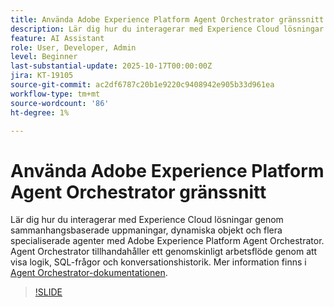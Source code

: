 ```yaml
---
title: Använda Adobe Experience Platform Agent Orchestrator gränssnitt
description: Lär dig hur du interagerar med Experience Cloud lösningar genom sammanhangsbaserade uppmaningar, dynamiska objekt och flera specialiserade agenter med Adobe Experience Platform Agent Orchestrator.
feature: AI Assistant
role: User, Developer, Admin
level: Beginner
last-substantial-update: 2025-10-17T00:00:00Z
jira: KT-19105
source-git-commit: ac2df6787c20b1e9220c9408942e905b33d961ea
workflow-type: tm+mt
source-wordcount: '86'
ht-degree: 1%

---
```


# Använda Adobe Experience Platform Agent Orchestrator gränssnitt

Lär dig hur du interagerar med Experience Cloud lösningar genom sammanhangsbaserade uppmaningar, dynamiska objekt och flera specialiserade agenter med Adobe Experience Platform Agent Orchestrator. Agent Orchestrator tillhandahåller ett genomskinligt arbetsflöde genom att visa logik, SQL-frågor och konversationshistorik. Mer information finns i [Agent Orchestrator-dokumentationen](https://experienceleague.adobe.com/sv/docs/experience-cloud-ai/experience-cloud-ai/agents/agent-orchestrator).

>[!SLIDE](agent-orchestrator-ui)
